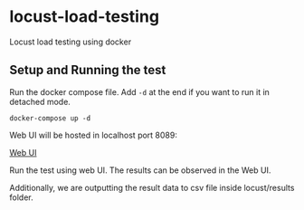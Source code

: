 # locust-load-testing
Locust load testing using docker

## Setup and Running the test

Run the docker compose file. Add `-d` at the end if you want to run it in detached mode.

`docker-compose up -d`

Web UI will be hosted in localhost port 8089:

[Web UI](#localhost:8089)

Run the test using web UI. The results can be observed in the Web UI. 

Additionally, we are outputting the result data to csv file inside locust/results folder.
